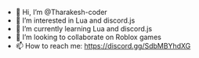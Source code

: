 - 👋 Hi, I’m @Tharakesh-coder
- 👀 I’m interested in Lua and discord.js
- 🌱 I’m currently learning Lua and discord.js
- 💞️ I’m looking to collaborate on Roblox games
- 📫 How to reach me: https://discord.gg/SdbMBYhdXG

<!---
Tharakesh-coder/Tharakesh-coder is a ✨ special ✨ repository because its `README.md` (this file) appears on your GitHub profile.
You can click the Preview link to take a look at your changes.
--->
